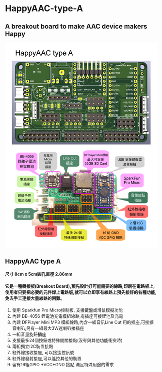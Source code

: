 # HappyAAC-type-A
## A breakout board to make AAC device makers Happy
![alt text](https://github.com/ArnixChen/HappyAAC-type-A/blob/main/HappyAAC-Type-A.PartsAndFunctions.png "HappyAAC-type-A v2c")

## HappyAAC type A
#### 尺寸 8cm x 5cm圓孔直徑 2.86mm
#### 它是一種轉接板(Breakout Board),預先設計好可能需要的線路,印刷在電路板上,使用者只要把必要的元件焊上電路版,就可以立即享有線路上預先接好的各種功能,免去手工連接大量線路的困難。

1. 使用 Sparkfun Pro Micro控制板, 支援鍵盤或滑鼠模擬功能
2. 內建 BB-4056 鋰電池充電模組線路,有插座可接鋰池及充電
3. 內建 DFPlayer Mini MP3 模組線路,內含一組音訊Line Out 用的插座,可接擴音喇叭,另有一組最大3W迷喇叭接插座
4. 一組音量旋鈕插座
5. 支援最多24個按鈕或特殊開關接點(沒有與其他功能衝突時)
6. 兩組獨立I2C裝置接點
7. 紅外線接收接座, 可以接遙控訊號
8. 紅外線發射接座,可以遙控其他的裝置
9. 留有16組GPIO +VCC+GND 接點,滿足特殊用途的需求
